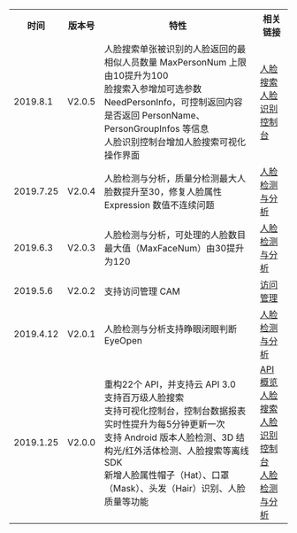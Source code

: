 <table>
     <tr>
         <th>时间</th>  
         <th>版本号</th>  
         <th>特性</th>  
				 <th>相关链接</th>
     </tr>
  <tr>      
      <td>2019.8.1</td> 
			<td>V2.0.5</td>  
			<td>人脸搜索单张被识别的人脸返回的最相似人员数量 MaxPersonNum 上限由10提升为100
			<br>脸搜索入参增加可选参数 NeedPersonInfo，可控制返回内容是否返回 PersonName、PersonGroupInfos 等信息
			<br>人脸识别控制台增加人脸搜索可视化操作界面
			</td>   
      <td><a href="https://cloud.tencent.com/document/product/867/32798">人脸搜索</a><a herf>
			<br><a href="https://console.cloud.tencent.com/aiface/search-face/index">人脸识别控制台</a><a herf></td>   
     </tr> 
  <tr>
      <td>2019.7.25</td>   
      <td>V2.0.4</td>
			<td>人脸检测与分析，质量分检测最大人脸数提升至30，修复人脸属性 Expression 数值不连续问题 </td>   
      <td><a href="https://cloud.tencent.com/document/api/867/32800">人脸检测与分析</a><a herf> </td>
     </tr> 
  <tr>      
       <td>2019.6.3	</td>   
      <td>V2.0.3	</td>   
      <td>人脸检测与分析，可处理的人脸数目最大值（MaxFaceNum）由30提升为120</td>   
			 <td><a href="https://cloud.tencent.com/document/api/867/32800">人脸检测与分析</a><a herf></td>  
     </tr> 
		   <tr>      
       <td>2019.5.6</td>   
      <td>V2.0.2</td>   
      <td>支持访问管理 CAM	</td>   
			 <td><a href="https://cloud.tencent.com/document/product/867/35076">访问管理</a><a herf></td>  
     </tr> 
		   <tr>      
       <td>2019.4.12</td>   
      <td>V2.0.1</td>   
      <td>人脸检测与分析支持睁眼闭眼判断 EyeOpen	</td>   
			 <td><a href="https://cloud.tencent.com/document/api/867/32800">人脸检测与分析</a><a herf></td>  
     </tr> 
		   <tr>      
       <td>2019.1.25</td>   
      <td>V2.0.0</td>   
      <td>重构22个 API，并支持云 API 3.0<br>支持百万级人脸搜索<br>支持可视化控制台，控制台数据报表实时性提升为每5分钟更新一次<br>支持 Android 版本人脸检测、3D 结构光/红外活体检测、人脸搜索等离线 SDK<br>新增人脸属性帽子（Hat）、口罩（Mask）、头发（Hair）识别、人脸质量等功能</td>   
			 <td><a href="https://cloud.tencent.com/document/product/867/32770">API 概览</a><a herf><br><a href="https://cloud.tencent.com/document/product/867/32798">人脸搜索</a><a herf><br><a href="https://console.cloud.tencent.com/aiface">人脸识别控制台</a><a herf><br><a href="https://cloud.tencent.com/document/api/867/32800">人脸检测与分析</a><a herf></td>  
     </tr> 
</table>

